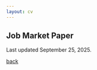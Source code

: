```yaml
---
layout: cv
---
```


## Job Market Paper

Last updated September 25, 2025. 
 
<object data="./assets/Marcheva_Draft_Oct10.pdf" width="800" height="1000" type='application/pdf'></object>

[back](./)
